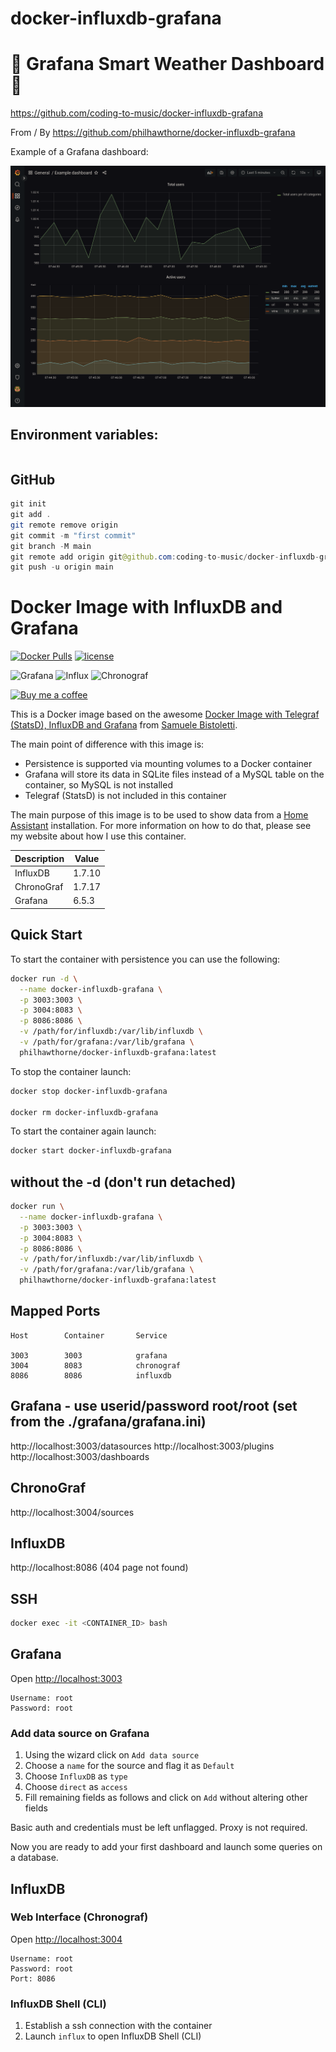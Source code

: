 # docker-influxdb-grafana

# 🚀 Grafana Smart Weather Dashboard 🚀

https://github.com/coding-to-music/docker-influxdb-grafana

From / By https://github.com/philhawthorne/docker-influxdb-grafana

Example of a Grafana dashboard:

![Grafana screenshot](https://github.com/coding-to-music/grafana-prometheus-node-js-example/blob/main/images/example-dashboard.png?raw=true)

## Environment variables:

```java

```

## GitHub

```java
git init
git add .
git remote remove origin
git commit -m "first commit"
git branch -M main
git remote add origin git@github.com:coding-to-music/docker-influxdb-grafana.git
git push -u origin main
```

# Docker Image with InfluxDB and Grafana

[![Docker Pulls](https://img.shields.io/docker/pulls/philhawthorne/docker-influxdb-grafana.svg)](https://dockerhub.com/philhawthorne/docker-influxdb-grafana) [![license](https://img.shields.io/github/license/philhawthorne/docker-influxdb-grafana.svg)](https://dockerhub.com/philhawthorne/docker-influxdb-grafana)

![Grafana][grafana-version] ![Influx][influx-version] ![Chronograf][chronograf-version]

[![Buy me a coffee][buymeacoffee-icon]][buymeacoffee]

This is a Docker image based on the awesome [Docker Image with Telegraf (StatsD), InfluxDB and Grafana](https://github.com/samuelebistoletti/docker-statsd-influxdb-grafana) from [Samuele Bistoletti](https://github.com/samuelebistoletti).

The main point of difference with this image is:

- Persistence is supported via mounting volumes to a Docker container
- Grafana will store its data in SQLite files instead of a MySQL table on the container, so MySQL is not installed
- Telegraf (StatsD) is not included in this container

The main purpose of this image is to be used to show data from a [Home Assistant](https://home-assistant.io) installation. For more information on how to do that, please see my website about how I use this container.

| Description | Value  |
| ----------- | ------ |
| InfluxDB    | 1.7.10 |
| ChronoGraf  | 1.7.17 |
| Grafana     | 6.5.3  |

## Quick Start

To start the container with persistence you can use the following:

```sh
docker run -d \
  --name docker-influxdb-grafana \
  -p 3003:3003 \
  -p 3004:8083 \
  -p 8086:8086 \
  -v /path/for/influxdb:/var/lib/influxdb \
  -v /path/for/grafana:/var/lib/grafana \
  philhawthorne/docker-influxdb-grafana:latest
```

To stop the container launch:

```sh
docker stop docker-influxdb-grafana

docker rm docker-influxdb-grafana
```

To start the container again launch:

```sh
docker start docker-influxdb-grafana
```

## without the -d (don't run detached)

```sh
docker run \
  --name docker-influxdb-grafana \
  -p 3003:3003 \
  -p 3004:8083 \
  -p 8086:8086 \
  -v /path/for/influxdb:/var/lib/influxdb \
  -v /path/for/grafana:/var/lib/grafana \
  philhawthorne/docker-influxdb-grafana:latest
```

## Mapped Ports

```
Host		Container		Service

3003		3003			grafana
3004		8083			chronograf
8086		8086			influxdb
```

## Grafana - use userid/password root/root (set from the ./grafana/grafana.ini)

http://localhost:3003/datasources
http://localhost:3003/plugins
http://localhost:3003/dashboards

## ChronoGraf

http://localhost:3004/sources

## InfluxDB

http://localhost:8086 (404 page not found)

## SSH

```sh
docker exec -it <CONTAINER_ID> bash
```

## Grafana

Open <http://localhost:3003>

```
Username: root
Password: root
```

### Add data source on Grafana

1. Using the wizard click on `Add data source`
2. Choose a `name` for the source and flag it as `Default`
3. Choose `InfluxDB` as `type`
4. Choose `direct` as `access`
5. Fill remaining fields as follows and click on `Add` without altering other fields

Basic auth and credentials must be left unflagged. Proxy is not required.

Now you are ready to add your first dashboard and launch some queries on a database.

## InfluxDB

### Web Interface (Chronograf)

Open <http://localhost:3004>

```
Username: root
Password: root
Port: 8086
```

### InfluxDB Shell (CLI)

1. Establish a ssh connection with the container
2. Launch `influx` to open InfluxDB Shell (CLI)

[buymeacoffee-icon]: https://www.buymeacoffee.com/assets/img/guidelines/download-assets-sm-2.svg
[buymeacoffee]: https://www.buymeacoffee.com/philhawthorne
[grafana-version]: https://img.shields.io/badge/Grafana-6.5.3-brightgreen
[influx-version]: https://img.shields.io/badge/Influx-1.7.10-brightgreen
[chronograf-version]: https://img.shields.io/badge/Chronograf-1.7.17-brightgreen
